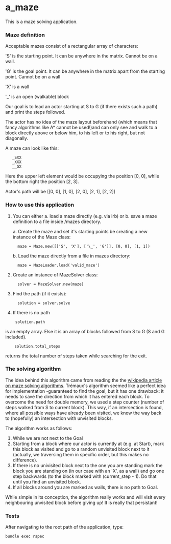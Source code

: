 # a_maze

This is a maze solving application. 

### Maze definition

Acceptable mazes consist of a rectangular array of characters:

'S' is the starting point. It can be anywhere in the matrix. Cannot be on a wall.

'G' is the goal point. It can be anywhere in the matrix apart from the starting point. Cannot be on a wall

'X' is a wall

'\_' is an open (walkable) block

Our goal is to lead an actor starting at S to G (if there exists such a path) and print the steps followed.

The actor has no idea of the maze layout beforehand (which means that fancy algorithms like A\* cannot be used!)and can only see and walk to a block directly above or below him, to his left or to his right, but not diagonally.

A maze can look like this:


       _SXX
       _XXX
       __GX

Here the upper left element would be occupying the position [0, 0], while the bottom right the position [2, 3].

Actor's path will be [[0, 0], [1, 0], [2, 0], [2, 1], [2, 2]]

### How to use this application

1. You can either a. load a maze directly (e.g. via irb) or b. save a maze definition to a file inside /mazes directory.

   a. Create the maze and set it's starting points be creating a new instance of the Maze class:
   
         maze = Maze.new([['S', 'X'], ['\_', 'G']], [0, 0], [1, 1])

   b. Load the maze directly from a file in mazes directory:

         maze = MazeLoader.load('valid_maze')

2. Create an instance of MazeSolver class:

         solver = MazeSolver.new(maze)

3. Find the path (if it exists):

         solution = solver.solve

4. If there is no path

        solution.path 
is an empty array. Else it is an array of blocks followed from S to G (S and G included).

        solution.total_steps 
returns the total number of steps taken while searching for the exit.

### The solving algorithm

The idea behind this algorithm came from reading the the [wikipedia article on maze solving algorithms](https://en.wikipedia.org/wiki/Maze_solving_algorithm). Trémaux's algorithm seemed like a perfect idea for implementation -guaranteed to find the goal, but it has one drawback: it needs to save the direction from which it has entered each block. To overcome the need for double memory, we used a step counter (number of steps walked from S to current block). This way, if an intersection is found, where all possible ways have already been visited, we know the way back to (hopefully) an intersection with unvisited blocks.

The algorithm works as follows:
1. While we are not next to the Goal 
2. Starting from a block where our actor is currently at (e.g. at Start), mark this block as visited and go to a random unvisited block next to it (actually, we traversing them in specific order, but this makes no difference).
3. If there is no univisited block next to the one you are standing mark the block you are standing on (in our case with an 'X', as a wall) and go one step backwards (to the block marked with (current_step - 1). Do that until you find an unvisited block.
4. If all blocks around you are marked as walls, there is no path to Goal.

While simple in its conception, the algorithm really works and will visit every neighbouring unvisited block before giving up! It is really that persistant!

### Tests

After navigating to the root path of the application, type:

```bundle exec rspec```